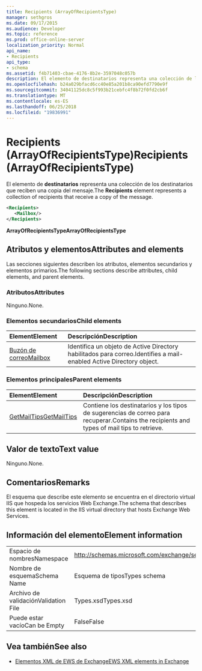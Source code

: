 ```yaml
---
title: Recipients (ArrayOfRecipientsType)
manager: sethgros
ms.date: 09/17/2015
ms.audience: Developer
ms.topic: reference
ms.prod: office-online-server
localization_priority: Normal
api_name:
- Recipients
api_type:
- schema
ms.assetid: f4b71403-cbae-4176-8b2e-3597048c057b
description: El elemento de destinatarios representa una colección de los destinatarios que reciben una copia del mensaje.
ms.openlocfilehash: b24a029bfacd6cc40e85a201b8ca90efd7790e9f
ms.sourcegitcommit: 34041125dc8c5f993b21cebfc4f8b72f0fd2cb6f
ms.translationtype: MT
ms.contentlocale: es-ES
ms.lasthandoff: 06/25/2018
ms.locfileid: "19836991"
---
```

# <a name="recipients-arrayofrecipientstype"></a><span data-ttu-id="161be-103">Recipients (ArrayOfRecipientsType)</span><span class="sxs-lookup"><span data-stu-id="161be-103">Recipients (ArrayOfRecipientsType)</span></span>

<span data-ttu-id="161be-104">El elemento de **destinatarios** representa una colección de los destinatarios que reciben una copia del mensaje.</span><span class="sxs-lookup"><span data-stu-id="161be-104">The **Recipients** element represents a collection of recipients that receive a copy of the message.</span></span> 
  
```XML
<Recipients>
   <Mailbox/>
</Recipients>
```

 <span data-ttu-id="161be-105">**ArrayOfRecipientsType**</span><span class="sxs-lookup"><span data-stu-id="161be-105">**ArrayOfRecipientsType**</span></span>
## <a name="attributes-and-elements"></a><span data-ttu-id="161be-106">Atributos y elementos</span><span class="sxs-lookup"><span data-stu-id="161be-106">Attributes and elements</span></span>

<span data-ttu-id="161be-107">Las secciones siguientes describen los atributos, elementos secundarios y elementos primarios.</span><span class="sxs-lookup"><span data-stu-id="161be-107">The following sections describe attributes, child elements, and parent elements.</span></span>
  
### <a name="attributes"></a><span data-ttu-id="161be-108">Atributos</span><span class="sxs-lookup"><span data-stu-id="161be-108">Attributes</span></span>

<span data-ttu-id="161be-109">Ninguno.</span><span class="sxs-lookup"><span data-stu-id="161be-109">None.</span></span>
  
### <a name="child-elements"></a><span data-ttu-id="161be-110">Elementos secundarios</span><span class="sxs-lookup"><span data-stu-id="161be-110">Child elements</span></span>

|<span data-ttu-id="161be-111">**Element**</span><span class="sxs-lookup"><span data-stu-id="161be-111">**Element**</span></span>|<span data-ttu-id="161be-112">**Descripción**</span><span class="sxs-lookup"><span data-stu-id="161be-112">**Description**</span></span>|
|:-----|:-----|
|[<span data-ttu-id="161be-113">Buzón de correo</span><span class="sxs-lookup"><span data-stu-id="161be-113">Mailbox</span></span>](mailbox.md) <br/> |<span data-ttu-id="161be-114">Identifica un objeto de Active Directory habilitados para correo.</span><span class="sxs-lookup"><span data-stu-id="161be-114">Identifies a mail-enabled Active Directory object.</span></span>  <br/> |
   
### <a name="parent-elements"></a><span data-ttu-id="161be-115">Elementos principales</span><span class="sxs-lookup"><span data-stu-id="161be-115">Parent elements</span></span>

|<span data-ttu-id="161be-116">**Element**</span><span class="sxs-lookup"><span data-stu-id="161be-116">**Element**</span></span>|<span data-ttu-id="161be-117">**Descripción**</span><span class="sxs-lookup"><span data-stu-id="161be-117">**Description**</span></span>|
|:-----|:-----|
|[<span data-ttu-id="161be-118">GetMailTips</span><span class="sxs-lookup"><span data-stu-id="161be-118">GetMailTips</span></span>](getmailtips.md) <br/> |<span data-ttu-id="161be-119">Contiene los destinatarios y los tipos de sugerencias de correo para recuperar.</span><span class="sxs-lookup"><span data-stu-id="161be-119">Contains the recipients and types of mail tips to retrieve.</span></span>  <br/> |
   
## <a name="text-value"></a><span data-ttu-id="161be-120">Valor de texto</span><span class="sxs-lookup"><span data-stu-id="161be-120">Text value</span></span>

<span data-ttu-id="161be-121">Ninguno.</span><span class="sxs-lookup"><span data-stu-id="161be-121">None.</span></span>
  
## <a name="remarks"></a><span data-ttu-id="161be-122">Comentarios</span><span class="sxs-lookup"><span data-stu-id="161be-122">Remarks</span></span>

<span data-ttu-id="161be-123">El esquema que describe este elemento se encuentra en el directorio virtual IIS que hospeda los servicios Web Exchange.</span><span class="sxs-lookup"><span data-stu-id="161be-123">The schema that describes this element is located in the IIS virtual directory that hosts Exchange Web Services.</span></span>
  
## <a name="element-information"></a><span data-ttu-id="161be-124">Información del elemento</span><span class="sxs-lookup"><span data-stu-id="161be-124">Element information</span></span>

|||
|:-----|:-----|
|<span data-ttu-id="161be-125">Espacio de nombres</span><span class="sxs-lookup"><span data-stu-id="161be-125">Namespace</span></span>  <br/> |http://schemas.microsoft.com/exchange/services/2006/types  <br/> |
|<span data-ttu-id="161be-126">Nombre de esquema</span><span class="sxs-lookup"><span data-stu-id="161be-126">Schema Name</span></span>  <br/> |<span data-ttu-id="161be-127">Esquema de tipos</span><span class="sxs-lookup"><span data-stu-id="161be-127">Types schema</span></span>  <br/> |
|<span data-ttu-id="161be-128">Archivo de validación</span><span class="sxs-lookup"><span data-stu-id="161be-128">Validation File</span></span>  <br/> |<span data-ttu-id="161be-129">Types.xsd</span><span class="sxs-lookup"><span data-stu-id="161be-129">Types.xsd</span></span>  <br/> |
|<span data-ttu-id="161be-130">Puede estar vacío</span><span class="sxs-lookup"><span data-stu-id="161be-130">Can be Empty</span></span>  <br/> |<span data-ttu-id="161be-131">False</span><span class="sxs-lookup"><span data-stu-id="161be-131">False</span></span>  <br/> |
   
## <a name="see-also"></a><span data-ttu-id="161be-132">Vea también</span><span class="sxs-lookup"><span data-stu-id="161be-132">See also</span></span>



- [<span data-ttu-id="161be-133">Elementos XML de EWS de Exchange</span><span class="sxs-lookup"><span data-stu-id="161be-133">EWS XML elements in Exchange</span></span>](ews-xml-elements-in-exchange.md)

